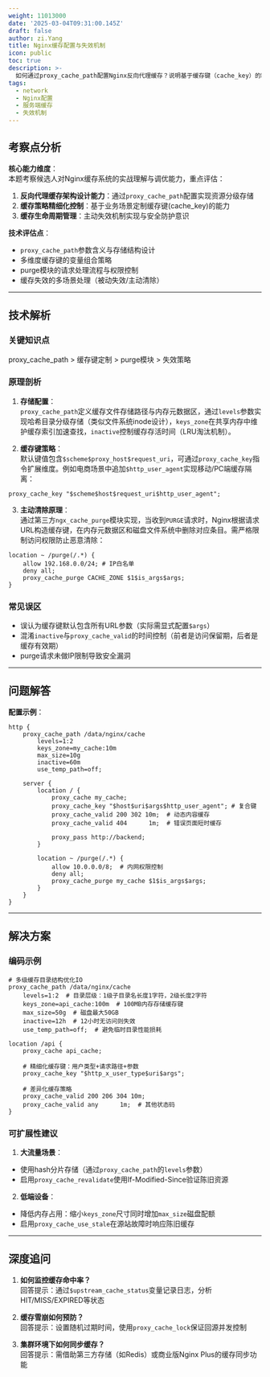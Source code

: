 ```yaml
---
weight: 11013000
date: '2025-03-04T09:31:00.145Z'
draft: false
author: zi.Yang
title: Nginx缓存配置与失效机制
icon: public
toc: true
description: >-
  如何通过proxy_cache_path配置Nginx反向代理缓存？说明基于缓存键（cache_key）的精细化控制策略及主动清除缓存的purge模块实现原理。
tags:
  - network
  - Nginx配置
  - 服务端缓存
  - 失效机制
---
```


## 考察点分析

**核心能力维度**：  
本题考察候选人对Nginx缓存系统的实战理解与调优能力，重点评估：

1. **反向代理缓存架构设计能力**：通过`proxy_cache_path`配置实现资源分级存储
2. **缓存策略精细化控制**：基于业务场景定制缓存键(cache_key)的能力
3. **缓存生命周期管理**：主动失效机制实现与安全防护意识

**技术评估点**：  

- `proxy_cache_path`参数含义与存储结构设计
- 多维度缓存键的变量组合策略
- purge模块的请求处理流程与权限控制
- 缓存失效的多场景处理（被动失效/主动清除）

---

## 技术解析

### 关键知识点

proxy_cache_path > 缓存键定制 > purge模块 > 失效策略

### 原理剖析

1. **存储配置**：  
`proxy_cache_path`定义缓存文件存储路径与内存元数据区，通过`levels`参数实现哈希目录分级存储（类似文件系统inode设计），`keys_zone`在共享内存中维护缓存索引加速查找，`inactive`控制缓存存活时间（LRU淘汰机制）。

2. **缓存键策略**：  
默认键值包含`$scheme$proxy_host$request_uri`，可通过`proxy_cache_key`指令扩展维度。例如电商场景中追加`$http_user_agent`实现移动/PC端缓存隔离：

```nginx
proxy_cache_key "$scheme$host$request_uri$http_user_agent";
```

3. **主动清除原理**：  
通过第三方`ngx_cache_purge`模块实现，当收到`PURGE`请求时，Nginx根据请求URL构造缓存键，在内存元数据区和磁盘文件系统中删除对应条目。需严格限制访问权限防止恶意清除：

```nginx
location ~ /purge(/.*) {
    allow 192.168.0.0/24; # IP白名单
    deny all;
    proxy_cache_purge CACHE_ZONE $1$is_args$args;
}
```

### 常见误区

- 误认为缓存键默认包含所有URL参数（实际需显式配置`$args`）
- 混淆`inactive`与`proxy_cache_valid`的时间控制（前者是访问保留期，后者是缓存有效期）
- purge请求未做IP限制导致安全漏洞

---

## 问题解答

**配置示例**：  

```nginx
http {
    proxy_cache_path /data/nginx/cache 
        levels=1:2 
        keys_zone=my_cache:10m 
        max_size=10g 
        inactive=60m 
        use_temp_path=off;

    server {
        location / {
            proxy_cache my_cache;
            proxy_cache_key "$host$uri$args$http_user_agent"; # 复合键
            proxy_cache_valid 200 302 10m;  # 动态内容缓存
            proxy_cache_valid 404      1m;  # 错误页面短时缓存
            
            proxy_pass http://backend;
        }

        location ~ /purge(/.*) {
            allow 10.0.0.0/8;  # 内网权限控制
            deny all;
            proxy_cache_purge my_cache $1$is_args$args;
        }
    }
}
```

---

## 解决方案

### 编码示例

```nginx
# 多级缓存目录结构优化IO
proxy_cache_path /data/nginx/cache 
    levels=1:2  # 目录层级：1级子目录名长度1字符，2级长度2字符
    keys_zone=api_cache:100m  # 100MB内存存储缓存键
    max_size=50g  # 磁盘最大50GB
    inactive=12h  # 12小时无访问则失效
    use_temp_path=off;  # 避免临时目录性能损耗

location /api {
    proxy_cache api_cache;
    
    # 精细化缓存键：用户类型+请求路径+参数
    proxy_cache_key "$http_x_user_type$uri$args";
    
    # 差异化缓存策略
    proxy_cache_valid 200 206 304 10m;
    proxy_cache_valid any      1m;  # 其他状态码
}
```

### 可扩展性建议

1. **大流量场景**：  

- 使用hash分片存储（通过`proxy_cache_path`的`levels`参数）
- 启用`proxy_cache_revalidate`使用If-Modified-Since验证陈旧资源

2. **低端设备**：  

- 降低内存占用：缩小`keys_zone`尺寸同时增加`max_size`磁盘配额
- 启用`proxy_cache_use_stale`在源站故障时响应陈旧缓存

---

## 深度追问

1. **如何监控缓存命中率？**  
回答提示：通过`$upstream_cache_status`变量记录日志，分析HIT/MISS/EXPIRED等状态

2. **缓存雪崩如何预防？**  
回答提示：设置随机过期时间，使用`proxy_cache_lock`保证回源并发控制

3. **集群环境下如何同步缓存？**  
回答提示：需借助第三方存储（如Redis）或商业版Nginx Plus的缓存同步功能
